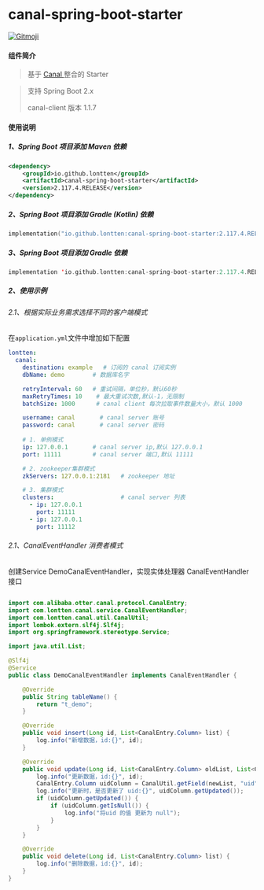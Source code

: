 # canal-spring-boot-starter

<a href="https://gitmoji.dev">
  <img
    src="https://img.shields.io/badge/gitmoji-%20😜%20😍-FFDD67.svg?style=flat-square"
    alt="Gitmoji"
  />
</a>

#### 组件简介

> 基于 [Canal ](https://github.com/alibaba/canal) 整合的 Starter


> 支持 Spring Boot 2.x
>
> canal-client 版本 1.1.7

#### 使用说明

##### 1、Spring Boot 项目添加 Maven 依赖

``` xml
<dependency>
    <groupId>io.github.lontten</groupId>
    <artifactId>canal-spring-boot-starter</artifactId>
    <version>2.117.4.RELEASE</version>
</dependency>
```

##### 2、Spring Boot 项目添加 Gradle (Kotlin) 依赖

``` kotlin
implementation("io.github.lontten:canal-spring-boot-starter:2.117.4.RELEASE")
```

##### 3、Spring Boot 项目添加 Gradle 依赖

``` kotlin
implementation 'io.github.lontten:canal-spring-boot-starter:2.117.4.RELEASE'
```

##### 2、使用示例

###### 2.1、根据实际业务需求选择不同的客户端模式

在`application.yml`文件中增加如下配置

```yaml
lontten:
  canal:
    destination: example   # 订阅的 canal 订阅实例
    dbName: demo        # 数据库名字

    retryInterval: 60   # 重试间隔，单位秒，默认60秒
    maxRetryTimes: 10    # 最大重试次数,默认-1，无限制
    batchSize: 1000      # canal client 每次拉取事件数量大小，默认 1000

    username: canal       # canal server 账号
    password: canal       # canal server 密码
    
    # 1. 单例模式
    ip: 127.0.0.1       # canal server ip,默认 127.0.0.1
    port: 11111         # canal server 端口,默认 11111

    # 2. zookeeper集群模式
    zkServers: 127.0.0.1:2181   # zookeeper 地址

    # 3. 集群模式
    clusters:                   # canal server 列表
      - ip: 127.0.0.1
        port: 11111
      - ip: 127.0.0.1
        port: 11112

```

###### 2.1、CanalEventHandler 消费者模式

创建Service DemoCanalEventHandler，实现实体处理器 CanalEventHandler 接口

```java

import com.alibaba.otter.canal.protocol.CanalEntry;
import com.lontten.canal.service.CanalEventHandler;
import com.lontten.canal.util.CanalUtil;
import lombok.extern.slf4j.Slf4j;
import org.springframework.stereotype.Service;

import java.util.List;

@Slf4j
@Service
public class DemoCanalEventHandler implements CanalEventHandler {

    @Override
    public String tableName() {
        return "t_demo";
    }

    @Override
    public void insert(Long id, List<CanalEntry.Column> list) {
        log.info("新增数据，id:{}", id);
    }

    @Override
    public void update(Long id, List<CanalEntry.Column> oldList, List<CanalEntry.Column> newList) {
        log.info("更新数据，id:{}", id);
        CanalEntry.Column uidColumn = CanalUtil.getField(newList, "uid");
        log.info("更新时，是否更新了 uid:{}", uidColumn.getUpdated());
        if (uidColumn.getUpdated()) {
            if (uidColumn.getIsNull()) {
                log.info("将uid 的值 更新为 null");
            }
        }
    }

    @Override
    public void delete(Long id, List<CanalEntry.Column> list) {
        log.info("删除数据，id:{}", id);
    }
}

```

